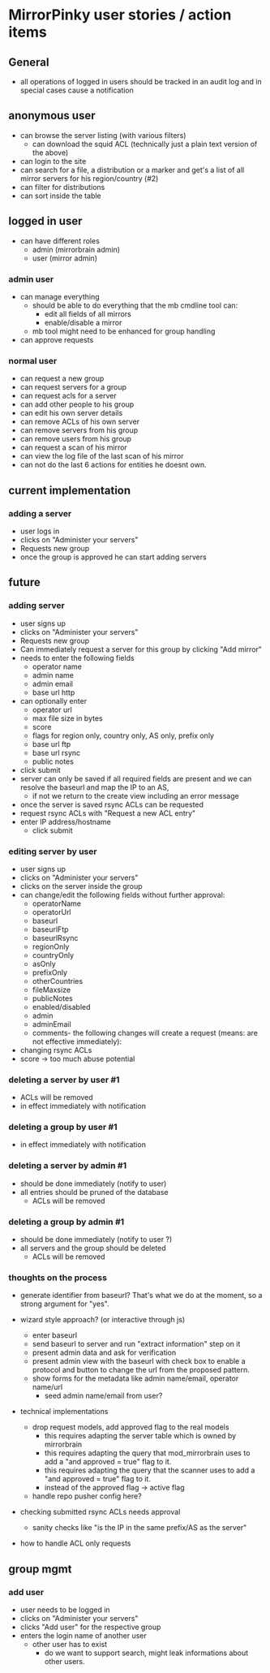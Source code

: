 # MirrorPinky user stories / action items

## General

* all operations of logged in users should be tracked in an audit log and in special cases cause a notification

## anonymous user

* can browse the server listing (with various filters)
  * can download the squid ACL (technically just a plain text version of the above)
* can login to the site
* can search for a file, a distribution or a marker and get's a list of all mirror servers for his region/country (#2)
* can filter for distributions
* can sort inside the table

## logged in user

* can have different roles
  * admin (mirrorbrain admin)
  * user  (mirror admin)


### admin user

* can manage everything
  * should be able to do everything that the mb cmdline tool can:
    * edit all fields of all mirrors
    * enable/disable a mirror
  * mb tool might need to be enhanced for group handling
* can approve requests

### normal user

* can request a new group
* can request servers for a group
* can request acls for a server
* can add other people to his group
* can edit his own server details
* can remove ACLs of his own server
* can remove servers from his group
* can remove users from his group
* can request a scan of his mirror
* can view the log file of the last scan of his mirror
* can not do the last 6 actions for entities he doesnt own.


## current implementation

### adding a server

  * user logs in
  * clicks on "Administer your servers"
  * Requests new group
  * once the group is approved he can start adding servers

## future

### adding server

* user signs up
* clicks on "Administer your servers"
* Requests new group
* Can immediately request a server for this group by clicking "Add mirror"
* needs to enter the following fields
  * operator name
  * admin name
  * admin email
  * base url http
* can optionally enter
  * operator url
  * max file size in bytes
  * score
  * flags for region only, country only, AS only, prefix only
  * base url ftp
  * base url rsync
  * public notes
* click submit
* server can only be saved if all required fields are present and we can resolve the baseurl and map the IP to an AS,
  * if not we return to the create view including an error message
* once the server is saved rsync ACLs can be requested
* request rsync ACLs with "Request a new ACL entry"
* enter IP address/hostname
  * click submit

### editing server by user

* user signs up
* clicks on "Administer your servers"
* clicks on the server inside the group
* can change/edit the following fields without further approval:
  * operatorName
  * operatorUrl
  * baseurl
  * baseurlFtp
  * baseurlRsync
  * regionOnly
  * countryOnly
  * asOnly
  * prefixOnly
  * otherCountries
  * fileMaxsize
  * publicNotes
  * enabled/disabled
  * admin
  * adminEmail
  * comments- the following changes will create a request (means: are not effective immediately):
* changing rsync ACLs
* score -> too much abuse potential

### deleting a server by user #1

* ACLs will be removed
* in effect immediately with notification

### deleting a group by user #1

  * in effect immediately with notification

### deleting a server by admin #1

* should be done immediately (notify to user)
* all entries should be pruned of the database
  * ACLs will be removed

### deleting a group by admin #1

* should be done immediately (notify to user ?)
* all servers and the group should be deleted
  * ACLs will be removed

### thoughts on the process

* generate identifier from baseurl? That's what we do at the moment, so a strong argument for "yes".
* wizard style approach? (or interactive through js)
  * enter baseurl
  * send baseurl to server and run "extract information" step on it
  * present admin data and ask for verification
  * present admin view with the baseurl with check box to enable a protocol and button to change the url from the proposed pattern.
  * show forms for the metadata like admin name/email, operator name/url
    * seed admin name/email from user?

* technical implementations
  * drop request models, add approved flag to the real models
    * this requires adapting the server table which is owned by mirrorbrain
    * this requires adapting the query that mod\_mirrorbrain uses to add a "and approved = true" flag to it.
    * this requires adapting the query that the scanner uses to add a "and approved = true" flag to it.
    * instead of the approved flag -> active flag
   * handle repo pusher config here?
 * checking submitted rsync ACLs needs approval
   * sanity checks like "is the IP in the same prefix/AS as the server"

* how to handle ACL only requests

## group mgmt

### add user

* user needs to be logged in
* clicks on "Administer your servers"
* clicks "Add user" for the respective group
* enters the login name of another user
  * other user has to exist
    * do we want to support search, might leak informations about other users.

